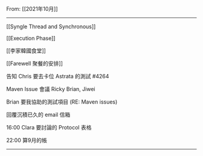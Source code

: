 From: [[2021年10月]]

---

[[Syngle Thread and Synchronous]]

[[Execution Phase]]

[[李家韓國食堂]]

[[Farewell 聚餐的安排]]

告知 Chris 要去卡位 Astrata 的測試 #4264

Maven Issue 會議 Ricky Brian, Jiwei

Brian 要我協助的測試項目 (RE: Maven issues)

回覆沉積已久的 email 信箱

16:00 Clara 要討論的 Protocol 表格

22:00 算9月的帳

---

